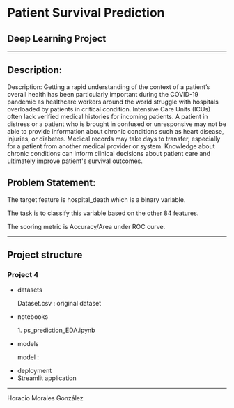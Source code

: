 <h1>Patient Survival Prediction</h1>
<h2>Deep Learning Project</h2>
<hr>
<h2>Description:</h2>
<p>Description: Getting a rapid understanding of the context of a patient’s overall health has been particularly important during the COVID-19 pandemic as healthcare workers around the world struggle with hospitals overloaded by patients in critical condition. Intensive Care Units (ICUs) often lack verified medical histories for incoming patients. A patient in distress or a patient who is brought in confused or unresponsive may not be able to provide information about chronic conditions such as heart disease, injuries, or diabetes. Medical records may take days to transfer, especially for a patient from another medical provider or system. Knowledge about chronic conditions can inform clinical decisions about patient care and ultimately improve patient's survival outcomes. </p>

<h2>Problem Statement:</h2>
<p>The target feature is hospital_death which is a binary variable.</p>
<p>The task is to classify this variable based on the other 84 features.</p>
<p>The scoring metric is Accuracy/Area under ROC curve.</p>
<hr>
<h2>Project structure</h2>
<h3>Project 4</h3>
<ul>
    <li>datasets</li>
        <p>Dataset.csv : original dataset</p>
    <li>notebooks</li>
        <p>1. ps_prediction_EDA.ipynb</p>
    <li>models</li>
        <p>model : </p>
    <li>deployment</li>
    <li>Streamlit application</li>
</ul>
<hr>
<p>Horacio Morales González
